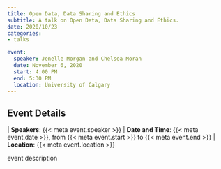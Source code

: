 ```yaml
---
title: Open Data, Data Sharing and Ethics
subtitle: A talk on Open Data, Data Sharing and Ethics.
date: 2020/10/23
categories:
- talks

event:
  speaker: Jenelle Morgan and Chelsea Moran
  date: November 6, 2020
  start: 4:00 PM
  end: 5:30 PM
  location: University of Calgary
---
```


## Event Details

| __Speakers__: {{< meta event.speaker >}}
| __Date and Time__: {{< meta event.date >}}, from {{< meta event.start >}} to {{< meta event.end >}}
| __Location__: {{< meta event.location >}}

event description
